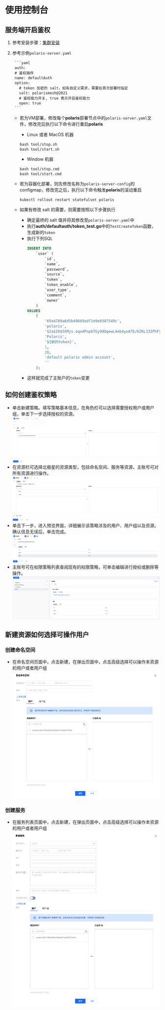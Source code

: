 # 使用控制台

## 服务端开启鉴权

1. 参考安装步骤：[集群安装](https://polarismesh.cn/zh/doc/%E5%BF%AB%E9%80%9F%E5%85%A5%E9%97%A8/%E5%AE%89%E8%A3%85%E6%9C%8D%E5%8A%A1%E7%AB%AF/%E5%AE%89%E8%A3%85%E9%9B%86%E7%BE%A4%E7%89%88.html#%E9%9B%86%E7%BE%A4%E7%89%88%E5%AE%89%E8%A3%85)
2. 参考示例`polaris-server.yaml`

        ```yaml
        auth:
        # 鉴权插件
        name: defaultAuth
        option:
          # token 加密的 salt，如有自定义需求，需要在首次部署时指定
          salt: polarismesh@2021
          # 鉴权能力开关, true 表示开启鉴权能力
          open: true
        ```

    - 若为VM部署，修改每个**polaris**部署节点中的`polaris-server.yaml`文件，修改完后执行以下命令进行重启**polaris**
      - Linux 或者 MacOS 机器
      ```shell
      bash tool/stop.sh
      bash tool/start.sh
      ```
      - Window 机器
      ```shell
      bash tool/stop.cmd
      bash tool/start.cmd
      ```
    - 若为容器化部署，则先修改名称为`polaris-server-config`的configmap，修改完之后，执行以下命令触发**polaris**的滚动重启
      ```shell
      kubectl rollout restart statefulset polaris
      ```


    - 如果有修改 salt 的需要，则需要按照以下步骤执行
      - 确定最终的 salt 值并将其修改至`polaris-server.yaml`中
      - 执行**auth/defaultauth/token_test.go**中的`TestCreateToken`函数，生成新的`token`
      - 执行下列SQL
        ```sql
        INSERT INTO
            `user` (
                `id`,
                `name`,
                `password`,
                `source`,
                `token`,
                `token_enable`,
                `user_type`,
                `comment`,
                `owner`
            )
        VALUES
            (
                '65e4789a6d5b49669adf1e9e8387549c',
                'polaris',
                '$2a$10$5XMjs.oqo4PnpbTGy9dQqewL4eb4yoA7b/6ZKL33IPhFyIxzj4lRy',
                'Polaris',
                '${新的token}',
                1,
                20,
                'default polaris admin account',
                ''
            );
        ```
      - 这样就完成了主账户的`token`变更

## 如何创建鉴权策略

- 单击新建策略。填写策略基本信息，在角色栏可以选择需要授权用户或用户组，单击下一步选择授权的资源。
  ![](./create_strategy.png)
- 在资源栏可选择北极星的资源类型，包括命名空间、服务等资源，主账号可对所有资源进行操作。
  ![](./create_strategy_resource.png)
- 单击下一步，进入预览界面，详细展示该策略涉及的用户、用户组以及资源。确认信息无误后，单击完成。
  ![](./create_strategy_preview.png)
- 主账号可在权限策略列表查阅现有的权限策略，可单击编辑进行授权或删除等操作。
  ![](./strategy_list.png)


## 新建资源如何选择可操作用户

### 创建命名空间

- 在命名空间页面中，点击新建，在弹出页面中，点击高级选择可以操作本资源的用户或者用户组
  ![](./create_namespace.png)

### 创建服务

- 在服务列表页面中，点击新建，在弹出页面中，点击高级选择可以操作本资源的用户或者用户组
  ![](./create_service.png)
